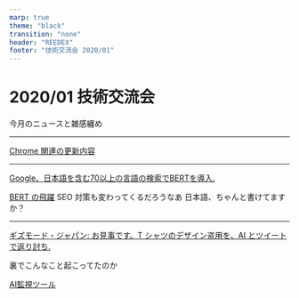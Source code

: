 ```yaml
---
marp: true
theme: "black"
transition: "none"
header: "REEDEX"
footer: "技術交流会 2020/01"
---
```


# 2020/01 技術交流会

今月のニュースと雑感纏め

---

[Chrome 関連の更新内容](https://qiita.com/ykyk1218/items/59d0307c3c129a2933ee)

---

[Google、日本語を含む70以上の言語の検索でBERTを導入.](https://www.suzukikenichi.com/blog/bert-went-wild-in-over-70-languagages-including-japanese/)

[BERT の飛躍](https://tech.nikkeibp.co.jp/atcl/nxt/column/18/01129/120400002/)
SEO 対策も変わってくるだろうなあ
日本語、ちゃんと書けてますか？

---

[ギズモード・ジャパン: お見事です。T シャツのデザイン盗用を、AI とツイートで返り討ち.](https://www.gizmodo.jp/2019/12/i-want-that-on-a-t-shirt.html)

裏でこんなこと起こってたのか

[AI監視ツール](https://wired.jp/2019/12/11/these-startups-are-building-tools-keep-eye-ai/)

